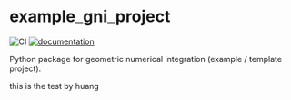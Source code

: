 # example_gni_project

![CI](https://github.com/THREAD-3-2/example_gni_project/workflows/CI/badge.svg)
[![documentation](https://img.shields.io/badge/docs-passing-<COLOR>.svg)](https://THREAD-3-2.github.io/example_gni_project/)

Python package for geometric numerical integration (example / template project).

this is the test by huang